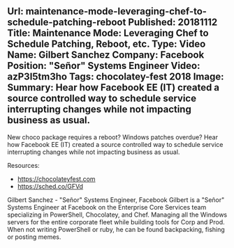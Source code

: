 Url: maintenance-mode-leveraging-chef-to-schedule-patching-reboot
Published: 20181112
Title: Maintenance Mode: Leveraging Chef to Schedule Patching, Reboot, etc. 
Type: Video
Name: Gilbert Sanchez
Company: Facebook
Position: "Se&ntilde;or" Systems Engineer
Video: azP3I5tm3ho
Tags: chocolatey-fest 2018
Image: <img class="lazy" src="data:image/gif;base64,R0lGODlhAQABAIAAAAAAAP///yH5BAEAAAAALAAAAAABAAEAAAIBRAA7" data-src="/content/images/videos/03-04.jpg" alt="Maintenance Mode: Leveraging Chef to Schedule Patching, Reboot, etc." title="Maintenance Mode: Leveraging Chef to Schedule Patching, Reboot, etc." />
Summary: Hear how Facebook EE (IT) created a source controlled way to schedule service interrupting changes while not impacting business as usual.
---
New choco package requires a reboot? Windows patches overdue? Hear how Facebook EE (IT) created a source controlled way to schedule service interrupting changes while not impacting business as usual.

Resources:
* https://chocolateyfest.com
* https://sched.co/GFVd

Gilbert Sanchez - "Se&ntilde;or" Systems Engineer, Facebook
Gilbert is a "Se&ntilde;or" Systems Engineer at Facebook on the Enterprise Core Services team specializing in PowerShell, Chocolatey, and Chef. Managing all the Windows servers for the entire corporate fleet while building tools for Corp and Prod. When not writing PowerShell or ruby, he can be found backpacking, fishing or posting memes.